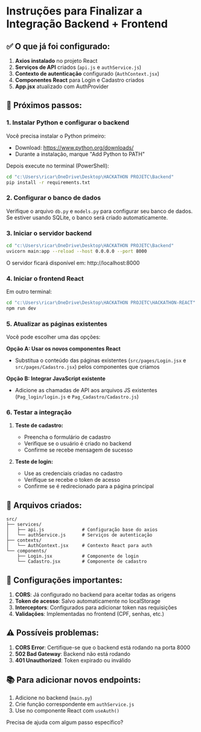 # Instruções para Finalizar a Integração Backend + Frontend

## ✅ O que já foi configurado:

1. **Axios instalado** no projeto React
2. **Serviços de API** criados (`api.js` e `authService.js`)
3. **Contexto de autenticação** configurado (`AuthContext.jsx`)
4. **Componentes React** para Login e Cadastro criados
5. **App.jsx** atualizado com AuthProvider

## 🔄 Próximos passos:

### 1. Instalar Python e configurar o backend

Você precisa instalar o Python primeiro:
- Download: https://www.python.org/downloads/
- Durante a instalação, marque "Add Python to PATH"

Depois execute no terminal (PowerShell):
```bash
cd "c:\Users\ricar\OneDrive\Desktop\HACKATHON PROJETC\Backend"
pip install -r requirements.txt
```

### 2. Configurar o banco de dados

Verifique o arquivo `db.py` e `models.py` para configurar seu banco de dados.
Se estiver usando SQLite, o banco será criado automaticamente.

### 3. Iniciar o servidor backend

```bash
cd "c:\Users\ricar\OneDrive\Desktop\HACKATHON PROJETC\Backend"
uvicorn main:app --reload --host 0.0.0.0 --port 8000
```

O servidor ficará disponível em: http://localhost:8000

### 4. Iniciar o frontend React

Em outro terminal:
```bash
cd "c:\Users\ricar\OneDrive\Desktop\HACKATHON PROJETC\HACKATHON-REACT"
npm run dev
```

### 5. Atualizar as páginas existentes

Você pode escolher uma das opções:

**Opção A: Usar os novos componentes React**
- Substitua o conteúdo das páginas existentes (`src/pages/Login.jsx` e `src/pages/Cadastro.jsx`) pelos componentes que criamos

**Opção B: Integrar JavaScript existente**
- Adicione as chamadas de API aos arquivos JS existentes (`Pag_login/login.js` e `Pag_Cadastro/Cadastro.js`)

### 6. Testar a integração

1. **Teste de cadastro:**
   - Preencha o formulário de cadastro
   - Verifique se o usuário é criado no backend
   - Confirme se recebe mensagem de sucesso

2. **Teste de login:**
   - Use as credenciais criadas no cadastro
   - Verifique se recebe o token de acesso
   - Confirme se é redirecionado para a página principal

## 📁 Arquivos criados:

```
src/
├── services/
│   ├── api.js              # Configuração base do axios
│   └── authService.js      # Serviços de autenticação
├── contexts/
│   └── AuthContext.jsx     # Contexto React para auth
└── components/
    ├── Login.jsx           # Componente de login
    └── Cadastro.jsx        # Componente de cadastro
```

## 🔧 Configurações importantes:

1. **CORS**: Já configurado no backend para aceitar todas as origens
2. **Token de acesso**: Salvo automaticamente no localStorage
3. **Interceptors**: Configurados para adicionar token nas requisições
4. **Validações**: Implementadas no frontend (CPF, senhas, etc.)

## ⚠️ Possíveis problemas:

1. **CORS Error**: Certifique-se que o backend está rodando na porta 8000
2. **502 Bad Gateway**: Backend não está rodando
3. **401 Unauthorized**: Token expirado ou inválido

## 📚 Para adicionar novos endpoints:

1. Adicione no backend (`main.py`)
2. Crie função correspondente em `authService.js`
3. Use no componente React com `useAuth()`

Precisa de ajuda com algum passo específico?